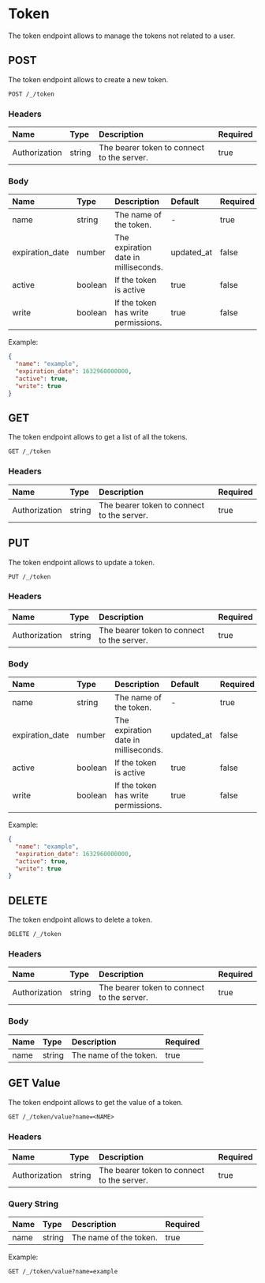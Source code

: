# Token

The token endpoint allows to manage the tokens not related to a user.

## POST

The token endpoint allows to create a new token.

```http
POST /_/token
```

### Headers

| Name | Type | Description | Required |
| :--- | :--- | :--- | :--- |
| Authorization | string | The bearer token to connect to the server. | true |

### Body

| Name | Type | Description | Default | Required |
| :--- | :--- | :--- | :--- | :--- |
| name | string | The name of the token. | - | true |
| expiration_date | number | The expiration date in milliseconds. | updated_at | false |
| active | boolean | If the token is active | true | false |
| write | boolean | If the token has write permissions. | true | false |

Example:

```json
{
  "name": "example",
  "expiration_date": 1632960000000,
  "active": true,
  "write": true
}
```

## GET

The token endpoint allows to get a list of all the tokens.

```http
GET /_/token
```

### Headers

| Name | Type | Description | Required |
| :--- | :--- | :--- | :--- |
| Authorization | string | The bearer token to connect to the server. | true |

## PUT

The token endpoint allows to update a token.

```http
PUT /_/token
```

### Headers

| Name | Type | Description | Required |
| :--- | :--- | :--- | :--- |
| Authorization | string | The bearer token to connect to the server. | true |

### Body

| Name | Type | Description | Default | Required |
| :--- | :--- | :--- | :--- | :--- |
| name | string | The name of the token. | - | true |
| expiration_date | number | The expiration date in milliseconds. | updated_at | false |
| active | boolean | If the token is active | true | false |
| write | boolean | If the token has write permissions. | true | false |

Example:

```json
{
  "name": "example",
  "expiration_date": 1632960000000,
  "active": true,
  "write": true
}
```

## DELETE

The token endpoint allows to delete a token.

```http
DELETE /_/token
```

### Headers

| Name | Type | Description | Required |
| :--- | :--- | :--- | :--- |
| Authorization | string | The bearer token to connect to the server. | true |

### Body

| Name | Type | Description | Required |
| :--- | :--- | :--- | :--- |
| name | string | The name of the token. | true |

## GET Value

The token endpoint allows to get the value of a token.

```http
GET /_/token/value?name=<NAME>
```

### Headers

| Name | Type | Description | Required |
| :--- | :--- | :--- | :--- |
| Authorization | string | The bearer token to connect to the server. | true |

### Query String

| Name | Type | Description | Required |
| :--- | :--- | :--- | :--- |
| name | string | The name of the token. | true |

Example:

```http
GET /_/token/value?name=example
```
